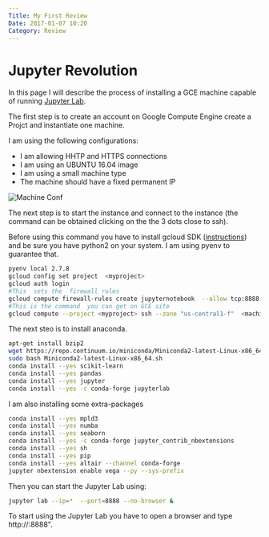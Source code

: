 ```yaml
---
Title: My First Review
Date: 2017-01-07 10:20
Category: Review
---
```


# Jupyter Revolution

In this  page I will describe the process of installing a GCE machine capable of running 
[Jupyter  Lab](https://github.com/jupyterlab/jupyterlab).  

The first step  is to create  an  account on Google Compute Engine create a Projct 
and  instantiate one machine.

I am  using  the following  configurations:

-  I am allowing HHTP and HTTPS  connections
-  I am  using an UBUNTU 16.04 image  
-  I am using  a small machine type
-  The machine should  have a  fixed permanent IP

![Machine Conf](machineconf.png)

The next step  is to start the instance and connect to the instance  (the command can be obtained clicking on the 
the 3 dots close to ssh). 

Before using this command you have to install  gcloud SDK ([instructions](https://cloud.google.com/sdk/downloads)) and be sure you have
python2 on your system.  I am using pyenv to guarantee that. 





```bash 
pyenv local 2.7.8
gcloud config set project  <myproject>
gcloud auth login
#This  sets the  firewall rules
gcloud compute firewall-rules create jupyternotebook  --allow tcp:8888  --source-ranges=0.0.0.0/0 --description="allows connections to jupyter server"
#This is the command  you can get on GCE site
gcloud compute --project <myproject> ssh --zone "us-central1-f"  <machinetype>
```

The next steo is to install anaconda. 

```bash 
apt-get install bzip2
wget https://repo.continuum.io/miniconda/Miniconda2-latest-Linux-x86_64.sh
sudo bash Miniconda2-latest-Linux-x86_64.sh
conda install --yes scikit-learn
conda install --yes pandas
conda install --yes jupyter
conda install --yes -c conda-forge jupyterlab
```

I am also  installing some extra-packages

```bash
conda install --yes mpld3
conda install --yes numba
conda install --yes seaborn
conda install --yes -c conda-forge jupyter_contrib_nbextensions
conda install --yes sh
conda install --yes pip
conda install --yes altair --channel conda-forge
jupyter nbextension enable vega --py --sys-prefix
```

Then you can start the Jupyter Lab  using:

```bash
jupyter lab --ip=*  --port=8888 --no-browser &
```

To start using the  Jupyter Lab  you have to open a browser and  type
http://<yourgcefixedip>:8888". 



